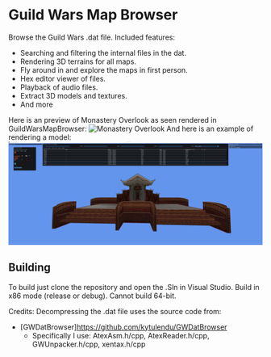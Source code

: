 Guild Wars Map Browser
=====================

Browse the Guild Wars .dat file. Included features:
- Searching and filtering the internal files in the dat.
- Rendering 3D terrains for all maps.
- Fly around in and explore the maps in first person.
- Hex editor viewer of files.
- Playback of audio files.
- Extract 3D models and textures.
- And more
 
 Here is an preview of Monastery Overlook as seen rendered in GuildWarsMapBrowser:
![Monastery Overlook](images/preview3.png)
And here is an example of rendering a model:
![Model with file hash 0x2E100](images/preview4.png)

## Building
To build just clone the repository and open the .Sln in Visual Studio. Build in x86 mode (release or debug). Cannot build 64-bit.

Credits:
Decompressing the .dat file uses the source code from:
 - [GWDatBrowser]https://github.com/kytulendu/GWDatBrowser
     - Specifically I use: AtexAsm.h/cpp, AtexReader.h/cpp, GWUnpacker.h/cpp, xentax.h/cpp
